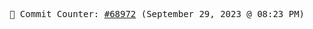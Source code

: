 <p align="center">
    <samp>
        📮 Commit Counter: <a href="https://github.com/Javascript-void0/Javascript-void0/commits/main">#68972</a> (September 29, 2023 @ 08:23 PM)
    </samp>
</p>